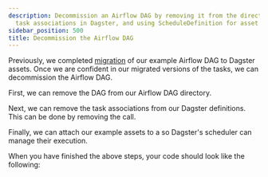 ```yaml
---
description: Decommission an Airflow DAG by removing it from the directory, detaching
  task associations in Dagster, and using ScheduleDefinition for asset execution.
sidebar_position: 500
title: Decommission the Airflow DAG
---
```


Previously, we completed [migration](/guides/migrate/airflow-to-dagster/task-level-migration/migrate) of our example Airflow DAG to Dagster assets. Once we are confident in our migrated versions of the tasks, we can decommission the Airflow DAG.

First, we can remove the DAG from our Airflow DAG directory.

Next, we can remove the task associations from our Dagster definitions. This can be done by removing the <PyObject section="libraries" module="dagster_airlift" object="core.assets_with_task_mappings" displayText="assets_with_task_mappings" /> call.

Finally, we can attach our example assets to a <PyObject section="schedules-sensors" module="dagster" object="ScheduleDefinition" /> so Dagster's scheduler can manage their execution.

When you have finished the above steps, your code should look like the following:

<CodeExample path="airlift-migration-tutorial/tutorial_example/dagster_defs/stages/standalone.py" language="python" />
